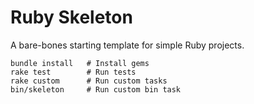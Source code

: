 # Ruby Skeleton

A bare-bones starting template for simple Ruby projects.

```
bundle install   # Install gems
rake test        # Run tests
rake custom      # Run custom tasks
bin/skeleton     # Run custom bin task
```
